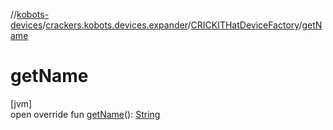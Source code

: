 //[kobots-devices](../../../index.md)/[crackers.kobots.devices.expander](../index.md)/[CRICKITHatDeviceFactory](index.md)/[getName](get-name.md)

# getName

[jvm]\
open override fun [getName](get-name.md)(): [String](https://kotlinlang.org/api/latest/jvm/stdlib/kotlin/-string/index.html)
